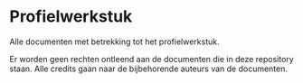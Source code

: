 # Profielwerkstuk
Alle documenten met betrekking tot het profielwerkstuk.

Er worden geen rechten ontleend aan de documenten die in deze repository staan. Alle credits gaan naar de bijbehorende auteurs van de documenten.
